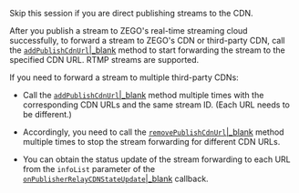 
<div class = 'mk-hint'>

Skip this session if you are direct publishing streams to the CDN.

</div>


After you publish a stream to ZEGO's real-time streaming cloud successfully, to forward a stream to ZEGO's CDN or third-party CDN, call the [`addPublishCdnUrl`\|_blank](@addPublishCdnUrl) method to start forwarding the stream to the specified CDN URL. RTMP streams are supported.

<div class = 'mk-hint'>

If you need to forward a stream to multiple third-party CDNs:

- Call the [`addPublishCdnUrl`\|_blank](@addPublishCdnUrl) method multiple times with the corresponding CDN URLs and the same stream ID. (Each URL needs to be different.) 

- Accordingly, you need to call the [`removePublishCdnUrl`\|_blank](@removePublishCdnUrl) method multiple times to stop the stream forwarding for different CDN URLs.

- You can obtain the status update of the stream forwarding to each URL from the `infoList` parameter of the [`onPublisherRelayCDNStateUpdate`\|_blank](@onPublisherRelayCDNStateUpdate) callback.
</div>








